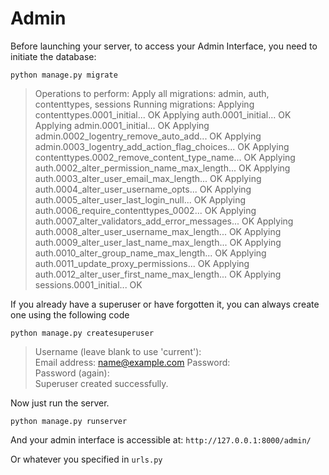 # Admin

Before launching your server, to access your Admin Interface, you need to initiate the database:

    python manage.py migrate

>Operations to perform:
>  Apply all migrations: admin, auth, contenttypes, sessions
>Running migrations:
>  Applying contenttypes.0001_initial... OK
>  Applying auth.0001_initial... OK
>  Applying admin.0001_initial... OK
>  Applying admin.0002_logentry_remove_auto_add... OK
>  Applying admin.0003_logentry_add_action_flag_choices... OK
>  Applying contenttypes.0002_remove_content_type_name... OK
>  Applying auth.0002_alter_permission_name_max_length... OK
>  Applying auth.0003_alter_user_email_max_length... OK
>  Applying auth.0004_alter_user_username_opts... OK
>  Applying auth.0005_alter_user_last_login_null... OK
>  Applying auth.0006_require_contenttypes_0002... OK
>  Applying auth.0007_alter_validators_add_error_messages... OK
>  Applying auth.0008_alter_user_username_max_length... OK
>  Applying auth.0009_alter_user_last_name_max_length... OK
>  Applying auth.0010_alter_group_name_max_length... OK
>  Applying auth.0011_update_proxy_permissions... OK
>  Applying auth.0012_alter_user_first_name_max_length... OK
>  Applying sessions.0001_initial... OK


If you already have a superuser or have forgotten it, you can always create one using the following code

    python manage.py createsuperuser

>Username (leave blank to use 'current'):  
>Email address: name@example.com 
>Password:  
>Password (again):  
>Superuser created successfully.  

Now just run the server.

    python manage.py runserver

And your admin interface is accessible at: `http://127.0.0.1:8000/admin/`

Or whatever you specified in `urls.py`